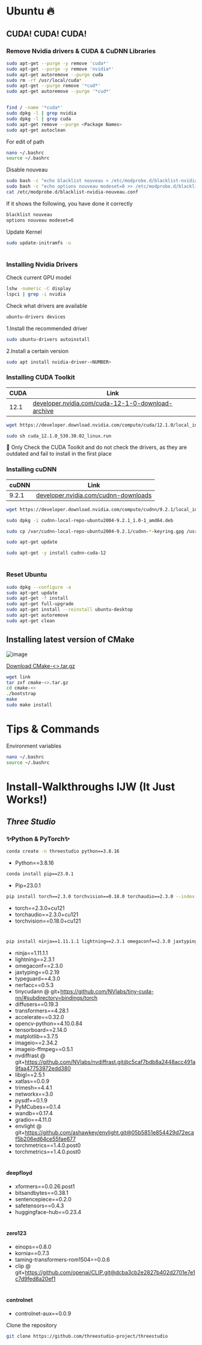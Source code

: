 # Ubuntu 🔥

## CUDA! CUDA! CUDA!
### Remove Nvidia drivers & CUDA & CuDNN Libraries
```sh
sudo apt-get --purge -y remove 'cuda*'
sudo apt-get --purge -y remove 'nvidia*'
sudo apt-get autoremove --purge cuda
sudo rm -rf /usr/local/cuda*
sudo apt-get --purge remove '*cud*'
sudo apt-get autoremove --purge '*cud*'


find / -name '*cuda*'
sudo dpkg -l | grep nvidia
sudo dpkg -l | grep cuda
sudo apt-get remove --purge <Package Names>
sudo apt-get autoclean
```
For edit of path
```sh
nano ~/.bashrc
source ~/.bashrc
```
Disable nouveau
```sh
sudo bash -c "echo blacklist nouveau > /etc/modprobe.d/blacklist-nvidia-nouveau.conf"
sudo bash -c "echo options nouveau modeset=0 >> /etc/modprobe.d/blacklist-nvidia-nouveau.conf"
cat /etc/modprobe.d/blacklist-nvidia-nouveau.conf
```
If it shows the following, you have done it correctly
```sh
blacklist nouveau
options nouveau modeset=0
```
Update Kernel
```sh
sudo update-initramfs -u
```
#
### Installing Nvidia Drivers
Check current GPU model
```sh
lshw -numeric -C display
lspci | grep -i nvidia
```
Check what drivers are available
```sh
ubuntu-drivers devices
```
1.Install the recommended driver
```sh
sudo ubuntu-drivers autoinstall
```
2.Install a certain version
```sh
sudo apt install nvidia-driver-<NUMBER>
```
### Installing CUDA Toolkit
| CUDA | Link |
| ------ | ------ |
| 12.1 | [developer.nvidia.com/cuda-12-1-0-download-archive](https://developer.nvidia.com/cuda-12-1-0-download-archive)|
```sh
wget https://developer.download.nvidia.com/compute/cuda/12.1.0/local_installers/cuda_12.1.0_530.30.02_linux.run
```
```sh
sudo sh cuda_12.1.0_530.30.02_linux.run
```
🚨 Only Check the CUDA Toolkit and do not check the drivers, as they are outdated and fail to install in the first place

### Installing cuDNN
| cuDNN | Link |
| ------ | ------ |
| 9.2.1 | [developer.nvidia.com/cudnn-downloads](https://developer.nvidia.com/cudnn-downloads)|
```sh
wget https://developer.download.nvidia.com/compute/cudnn/9.2.1/local_installers/cudnn-local-repo-ubuntu2004-9.2.1_1.0-1_amd64.deb
```
```sh
sudo dpkg -i cudnn-local-repo-ubuntu2004-9.2.1_1.0-1_amd64.deb
```
```sh
sudo cp /var/cudnn-local-repo-ubuntu2004-9.2.1/cudnn-*-keyring.gpg /usr/share/keyrings/
```
```sh
sudo apt-get update
```
```sh
sudo apt-get -y install cudnn-cuda-12
```
#
### Reset Ubuntu

```sh
sudo dpkg --configure -a
sudo apt-get update
sudo apt-get -f install
sudo apt-get full-upgrade
sudo apt-get install --reinstall ubuntu-desktop
sudo apt-get autoremove
sudo apt-get clean
```
## Installing latest version of CMake
![image](https://encrypted-tbn0.gstatic.com/images?q=tbn:ANd9GcQlxstUPxXgvjpaU5uOf7R-HjTgVtjow2EyTw&s)

[Download CMake-<>.tar.gz](https://cmake.org/download/)
```sh
wget link
tar zxf cmake-<>.tar.gz
cd cmake-<>
./bootstrap
make
sudo make install
```
# Tips & Commands
Environment variables
```sh
nano ~/.bashrc
source ~/.bashrc
```
#
# Install-Walkthroughs IJW (It Just Works!)
## _Three Studio_
### ✨Python & PyTorch✨
```sh
conda create -n threestudio python==3.8.16
```
- Python==3.8.16
```sh
conda install pip==23.0.1
```
- Pip=23.0.1
```sh
pip install torch==2.3.0 torchvision==0.18.0 torchaudio==2.3.0 --index-url https://download.pytorch.org/whl/cu121
```
- torch==2.3.0+cu121
- torchaudio==2.3.0+cu121
- torchvision==0.18.0+cu121
#
```sh
pip install ninja==1.11.1.1 lightning==2.3.1 omegaconf==2.3.0 jaxtyping==0.2.19 typeguard==4.3.0 nerfacc==0.5.3 tinycudann@git+https://github.com/NVlabs/tiny-cuda-nn/#subdirectory=bindings/torch diffusers==0.19.3 transformers==4.28.1 accelerate==0.32.0 opencv-python==4.10.0.84 tensorboard==2.14.0 matplotlib==3.7.5 imageio==2.34.2 imageio-ffmpeg==0.5.1 nvdiffrast@git+https://github.com/NVlabs/nvdiffrast.git@c5caf7bdb8a2448acc491a9faa47753972edd380 libigl==2.5.1 xatlas==0.0.9 trimesh==4.4.1 networkx==3.0 pysdf==0.1.9 PyMCubes==0.1.4 wandb==0.17.4 gradio==4.11.0 envlight@git+https://github.com/ashawkey/envlight.git@05b5851e854429d72ecaf5b206ed64ce55fae677 torchmetrics==1.4.0.post0 xformers==0.0.26.post1 bitsandbytes==0.38.1 sentencepiece==0.2.0 safetensors==0.4.3 huggingface-hub==0.23.4 einops==0.8.0 kornia==0.7.3 taming-transformers-rom1504==0.0.6 clip@git+https://github.com/openai/CLIP.git@dcba3cb2e2827b402d2701e7e1c7d9fed8a20ef1 controlnet-aux==0.0.9
```
- ninja==1.11.1.1
- lightning==2.3.1
- omegaconf==2.3.0
- jaxtyping==0.2.19
- typeguard==4.3.0
- nerfacc==0.5.3
- tinycudann @ git+https://github.com/NVlabs/tiny-cuda-nn/#subdirectory=bindings/torch
- diffusers==0.19.3
- transformers==4.28.1
- accelerate==0.32.0
- opencv-python==4.10.0.84
- tensorboard==2.14.0
- matplotlib==3.7.5
- imageio==2.34.2
- imageio-ffmpeg==0.5.1
- nvdiffrast @ git+https://github.com/NVlabs/nvdiffrast.git@c5caf7bdb8a2448acc491a9faa47753972edd380
- libigl==2.5.1
- xatlas==0.0.9
- trimesh==4.4.1
- networkx==3.0
- pysdf==0.1.9
- PyMCubes==0.1.4
- wandb==0.17.4
- gradio==4.11.0
- envlight @ git+https://github.com/ashawkey/envlight.git@05b5851e854429d72ecaf5b206ed64ce55fae677
- torchmetrics==1.4.0.post0
- torchmetrics==1.4.0.post0
#
#### deepfloyd
- xformers==0.0.26.post1
- bitsandbytes==0.38.1
- sentencepiece==0.2.0
- safetensors==0.4.3
- huggingface-hub==0.23.4
#
#### zero123
- einops==0.8.0
- kornia==0.7.3
- taming-transformers-rom1504==0.0.6
- clip @ git+https://github.com/openai/CLIP.git@dcba3cb2e2827b402d2701e7e1c7d9fed8a20ef1
#
#### controlnet
- controlnet-aux==0.0.9

Clone the repository
```sh
git clone https://github.com/threestudio-project/threestudio
```
